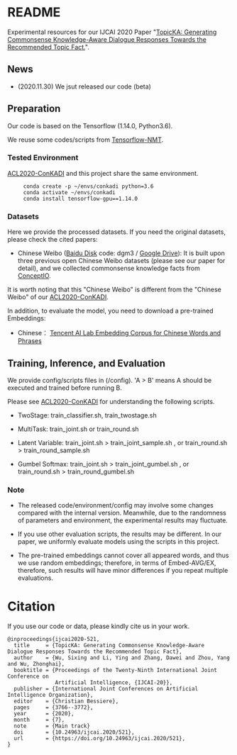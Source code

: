 # README

Experimental resources for our IJCAI 2020 Paper "[TopicKA: Generating Commonsense Knowledge-Aware Dialogue Responses Towards the Recommended Topic Fact.](https://www.ijcai.org/Proceedings/2020/521)".

## News

- (2020.11.30) We jsut released our code (beta)
## Preparation

Our code is based on the Tensorflow (1.14.0, Python3.6). 

We reuse some codes/scripts from [Tensorflow-NMT](https://github.com/tensorflow/nmt).

### Tested Environment

 [ACL2020-ConKADI](https://github.com/pku-orangecat/ACL2020-ConKADI) and this project share the same environment.

```
     conda create -p ~/envs/conkadi python=3.6
     conda activate ~/envs/conkadi 
     conda install tensorflow-gpu==1.14.0
``` 

### Datasets

Here we provide the processed datasets. If you need the original datasets, please check the cited papers:

- Chinese Weibo ([Baidu Disk](https://pan.baidu.com/s/1xudsxGRt8XauJfKBXO62LA) code: dgm3 / [Google Drive](https://drive.google.com/file/d/186QwI6EEkFY1yZzYmcm4NLVuY0bQBHse/view?usp=sharing)): It is built upon three previous open Chinese Weibo datasets (please see our paper for detail), and we collected commonsense knowledge facts from [ConceptIO](http://www.conceptnet.io/).

It is worth noting that this "Chinese Weibo" is different from the "Chinese Weibo" of our [ACL2020-ConKADI](https://github.com/pku-orangecat/ACL2020-ConKADI).

In addition, to evaluate the model, you need to download a pre-trained Embeddings:
- Chinese： [Tencent AI Lab Embedding Corpus for Chinese Words and Phrases](https://ai.tencent.com/ailab/nlp/en/embedding.html)


    
  
## Training, Inference, and Evaluation
We provide config/scripts files in (/config). 'A > B' means A should be executed and trained before running B. 

Please see [ACL2020-ConKADI](https://github.com/pku-orangecat/ACL2020-ConKADI)  for understanding the following scripts.

- TwoStage:  train_classifier.sh, train_twostage.sh

- MultiTask: train_joint.sh or train_round.sh

- Latent Variable: train_joint.sh > train_joint_sample.sh , or train_round.sh > train_round_sample.sh 

- Gumbel Softmax:  train_joint.sh > train_joint_gumbel.sh , or train_round.sh > train_round_gumbel.sh 

### Note

- The released code/environment/config may involve some changes compared with the internal version. Meanwhile, due to the randomness of parameters and environment, the experimental results may fluctuate.

- If you use other evaluation scripts, the results may be different. In our paper, we uniformly evaluate models using the scripts in this project.

- The pre-trained embeddings cannot cover all appeared words, and thus we use random embeddings; therefore, in terms of Embed-AVG/EX, therefore, such results will have minor differences if you repeat multiple evaluations.


# Citation

If you use our code or data, please kindly cite us in your work.

```
@inproceedings{ijcai2020-521,
  title     = {TopicKA: Generating Commonsense Knowledge-Aware Dialogue Responses Towards the Recommended Topic Fact},
  author    = {Wu, Sixing and Li, Ying and Zhang, Dawei and Zhou, Yang and Wu, Zhonghai},
  booktitle = {Proceedings of the Twenty-Ninth International Joint Conference on
               Artificial Intelligence, {IJCAI-20}},
  publisher = {International Joint Conferences on Artificial Intelligence Organization},             
  editor    = {Christian Bessiere},	
  pages     = {3766--3772},
  year      = {2020},
  month     = {7},
  note      = {Main track}
  doi       = {10.24963/ijcai.2020/521},
  url       = {https://doi.org/10.24963/ijcai.2020/521},
}

```
